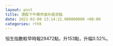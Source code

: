 ```yaml
---
layout: post
title: 港股下午開市後升逾百點
date: 2021-02-09 13:14:21.000000000 +08:00
categories: rthk
---
```


恒生指數較早時報29472點，升153點，升幅0.52%。
